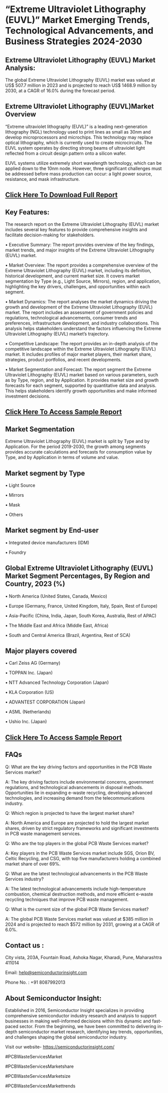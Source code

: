 “Extreme Ultraviolet Lithography (EUVL)” Market Emerging Trends, Technological Advancements, and Business Strategies 2024-2030
=
Extreme Ultraviolet Lithography (EUVL)  Market Analysis:
-
The global Extreme Ultraviolet Lithography (EUVL) market was valued at US$ 507.7 million in 2023 and is projected to reach US$ 1468.9 million by 2030, at a CAGR of 16.0% during the forecast period.

Extreme Ultraviolet Lithography (EUVL)Market Overview
-
“Extreme ultraviolet lithography (EUVL)” is a leading next-generation lithography (NGL) technology used to print lines as small as 30nm and develop microprocessors and microchips. This technology may replace optical lithography, which is currently used to create microcircuits. The EUVL system operates by directing strong beams of ultraviolet light reflected from a circuit design pattern onto a silicon wafer.

EUVL systems utilize extremely short wavelength technology, which can be applied down to the 10nm node. However, three significant challenges must be addressed before mass production can occur: a light power source, resistance, and mask infrastructure.

[Click Here To Download Full Report](https://semiconductorinsight.com/report/extreme-ultraviolet-lithography-euvl-market/)
-
Key Features:
-
The research report on the Extreme Ultraviolet Lithography (EUVL) market includes several key features to provide comprehensive insights and facilitate decision-making for stakeholders.

•	Executive Summary: The report provides overview of the key findings, market trends, and major insights of the Extreme Ultraviolet Lithography (EUVL) market.

•	Market Overview: The report provides a comprehensive overview of the Extreme Ultraviolet Lithography (EUVL) market, including its definition, historical development, and current market size. It covers market segmentation by Type (e.g., Light Source, Mirrors), region, and application, highlighting the key drivers, challenges, and opportunities within each segment.

•	Market Dynamics: The report analyses the market dynamics driving the growth and development of the Extreme Ultraviolet Lithography (EUVL) market. The report includes an assessment of government policies and regulations, technological advancements, consumer trends and preferences, infrastructure development, and industry collaborations. This analysis helps stakeholders understand the factors influencing the Extreme Ultraviolet Lithography (EUVL) market’s trajectory.

•	Competitive Landscape: The report provides an in-depth analysis of the competitive landscape within the Extreme Ultraviolet Lithography (EUVL) market. It includes profiles of major market players, their market share, strategies, product portfolios, and recent developments.

•	Market Segmentation and Forecast: The report segment the Extreme Ultraviolet Lithography (EUVL) market based on various parameters, such as by Type, region, and by Application. It provides market size and growth forecasts for each segment, supported by quantitative data and analysis. This helps stakeholders identify growth opportunities and make informed investment decisions.

[Click Here To Access Sample Report](https://semiconductorinsight.com/download-sample-report/?product_id=41171)
-
Market Segmentation
-
Extreme Ultraviolet Lithography (EUVL) market is split by Type and by Application. For the period 2019-2030, the growth among segments provides accurate calculations and forecasts for consumption value by Type, and by Application in terms of volume and value.

Market segment by Type
-
•	Light Source

•	Mirrors

•	Mask

•	Others

Market segment by End-user
-
•	Integrated device manufacturers (IDM)

•	Foundry

Global Extreme Ultraviolet Lithography (EUVL) Market Segment Percentages, By Region and Country, 2023 (%)
-
•	North America (United States, Canada, Mexico)

•	Europe (Germany, France, United Kingdom, Italy, Spain, Rest of Europe)

•	Asia-Pacific (China, India, Japan, South Korea, Australia, Rest of APAC)

•	The Middle East and Africa (Middle East, Africa)

•	South and Central America (Brazil, Argentina, Rest of SCA)

Major players covered
-
•	Carl Zeiss AG (Germany)

•	TOPPAN Inc. (Japan)

•	NTT Advanced Technology Corporation (Japan)

•	KLA Corporation (US)

•	ADVANTEST CORPORATION (Japan)

•	ASML (Netherlands)

•	Ushio Inc. (Japan)

[Click Here To Access Sample Report](https://semiconductorinsight.com/download-sample-report/?product_id=41171)
-
FAQs
-
Q: What are the key driving factors and opportunities in the PCB Waste Services market?

A: The key driving factors include environmental concerns, government regulations, and technological advancements in disposal methods. Opportunities lie in expanding e-waste recycling, developing advanced technologies, and increasing demand from the telecommunications industry.

Q: Which region is projected to have the largest market share?

A: North America and Europe are projected to hold the largest market shares, driven by strict regulatory frameworks and significant investments in PCB waste management services.

Q: Who are the top players in the global PCB Waste Services market?

A: Key players in the PCB Waste Services market include SGS, Orion BV, Celtic Recycling, and CSG, with top five manufacturers holding a combined market share of over 69%.

Q: What are the latest technological advancements in the PCB Waste Services industry?

A: The latest technological advancements include high-temperature combustion, chemical destruction methods, and more efficient e-waste recycling techniques that improve PCB waste management.

Q: What is the current size of the global PCB Waste Services market?

A: The global PCB Waste Services market was valued at $385 million in 2024 and is projected to reach $572 million by 2031, growing at a CAGR of 6.0%.

Contact us : 
-
City vista, 203A, Fountain Road, Ashoka Nagar, Kharadi, Pune, Maharashtra 411014

Email: help@semiconductorinsight.com

Phone No. : +91 8087992013

About Semiconductor Insight:
-
Established in 2016, Semiconductor Insight specializes in providing comprehensive semiconductor industry research and analysis to support businesses in making well-informed decisions within this dynamic and fast-paced sector. From the beginning, we have been committed to delivering in-depth semiconductor market research, identifying key trends, opportunities, and challenges shaping the global semiconductor industry.

Visit our website- https://semiconductorinsight.com/

#PCBWasteServicesMarket 

#PCBWasteServicesMarketshare

#PCBWasteServicesMarketsize

#PCBWasteServicesMarkettrends 
 
 

